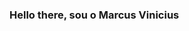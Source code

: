 ### Hello there, sou o Marcus Vinicius

<!--
**Markeid/Markeid** is a ✨ _special_ ✨ repository because its `README.md` (this file) appears on your GitHub profile.

- 🔭 Atualmente estou trabalhando na BlueShift Brasil, como Trainee em Engenharia de Dados;
- 🌱 Aprendendo sobre Python, Spark, Azure Dtabricks, Data Factory e Bancos de dados do Azure;
- ⚡ Grande fã de Wrestling e Sumo, gibis, filmes e séries da Marvel. Curto Dc também, mas nem tanto.
-->
